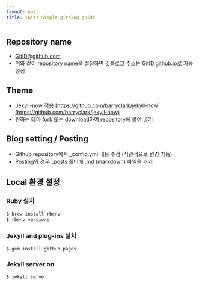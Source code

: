 ```yaml
---
layout: post
title: (Git) Simple gitblog guide
---
```


## Repository name

- GitID@github.com
- 위와 같이 repository name을 설정하면 깃블로그 주소는 GitID.github.io로 자동 설정

## Theme

- Jekyll-now 적용
  [https://github.com/barryclark/jekyll-now](https://github.com/barryclark/jekyll-now)
- 원하는 테마 fork 또는 download하여 repository에 붙여 넣기

## Blog setting / Posting

- Github repository에서 \_config.yml 내용 수정 (직관적으로 변경 가능)
- Posting의 경우 \_posts 폴더에 .md (markdown) 파일을 추가

## Local 환경 설정

### Ruby 설치

```bash
$ brew install rbenv
$ rbenv versions
```

### Jekyll and plug-ins 설치

```bash
$ gem install github-pages
```

### Jekyll server on

```bash
$ jekyll serve
```
